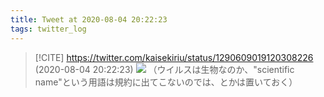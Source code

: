 ```yaml
---
title: Tweet at 2020-08-04 20:22:23
tags: twitter_log
---
```


> [!CITE] https://twitter.com/kaisekiriu/status/1290609019120308226 (2020-08-04 20:22:23)
> ![](https://twitter.com/kaisekiriu/status/1290609019120308226)
> （ウイルスは生物なのか、"scientific name"という用語は規約に出てこないのでは、とかは置いておく）
